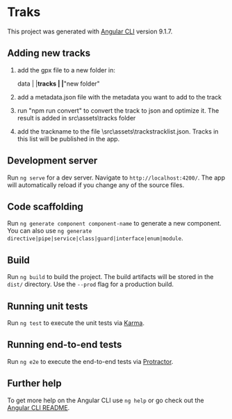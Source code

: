 # Traks


This project was generated with [Angular CLI](https://github.com/angular/angular-cli) version 9.1.7.

## Adding new tracks

1. add the gpx file to a new folder in:
    
    data
    |
    |__tracks
        |
        |__"new folder"

2. add a metadata.json file with the metadata you want to add to the track

3. run "npm run convert" to convert the track to json and optimize it. The result is added in   src\assets\tracks folder

4. add the trackname to the file \src\assets\trackstracklist.json. Tracks in this list will be published in the app. 


## Development server

Run `ng serve` for a dev server. Navigate to `http://localhost:4200/`. The app will automatically reload if you change any of the source files.

## Code scaffolding

Run `ng generate component component-name` to generate a new component. You can also use `ng generate directive|pipe|service|class|guard|interface|enum|module`.

## Build

Run `ng build` to build the project. The build artifacts will be stored in the `dist/` directory. Use the `--prod` flag for a production build.

## Running unit tests

Run `ng test` to execute the unit tests via [Karma](https://karma-runner.github.io).

## Running end-to-end tests

Run `ng e2e` to execute the end-to-end tests via [Protractor](http://www.protractortest.org/).

## Further help

To get more help on the Angular CLI use `ng help` or go check out the [Angular CLI README](https://github.com/angular/angular-cli/blob/master/README.md).
